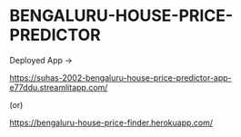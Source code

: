 # BENGALURU-HOUSE-PRICE-PREDICTOR
Deployed App -> 

https://suhas-2002-bengaluru-house-price-predictor-app-e77ddu.streamlitapp.com/

(or)

https://bengaluru-house-price-finder.herokuapp.com/
